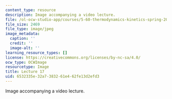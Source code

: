 ```yaml
---
content_type: resource
description: Image accompanying a video lecture.
file: /ol-ocw-studio-app/courses/5-60-thermodynamics-kinetics-spring-2008/6532335e32a7383261e462fe13d2efd3_lec17_th.jpg
file_size: 2469
file_type: image/jpeg
image_metadata:
  caption: ''
  credit: ''
  image-alt: ''
learning_resource_types: []
license: https://creativecommons.org/licenses/by-nc-sa/4.0/
ocw_type: OCWImage
resourcetype: Image
title: Lecture 17
uid: 6532335e-32a7-3832-61e4-62fe13d2efd3
---
```

Image accompanying a video lecture.